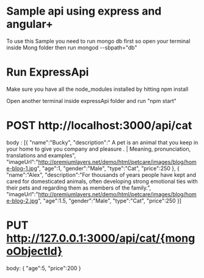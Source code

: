 # Sample api using express and angular+ 

To use this Sample you need to run mongo db first so open your terminal inside Mong folder then run mongod --sbpath="db" 

# Run ExpressApi 

Make sure you have all the node_modules installed by hitting npm install 

Open another terminal inside expressApi folder and run "npm start"

# POST http://localhost:3000/api/cat 
body : [{
	"name":"Bucky",
	"description":" A pet is an animal that you keep in your home to give you company and pleasure . | Meaning, pronunciation, translations and examples",
	"imageUrl":"http://premiumlayers.net/demo/html/petcare/images/blog/home-blog-1.jpg",
	"age":1,
	"gender":"Male",
	"type":"Cat",
	"price":250
},
{
	"name":"Alex",
	"description":"For thousands of years people have kept and cared for domesticated animals, often developing strong emotional ties with their pets and regarding them as members of the family.",
	"imageUrl":"http://premiumlayers.net/demo/html/petcare/images/blog/home-blog-2.jpg",
	"age":1.5,
	"gender":"Male",
	"type":"Cat",
	"price":250
}]

# PUT http://127.0.0.1:3000/api/cat/{mongoObjectId}
body: {
	"age":5,
	"price":200
}


